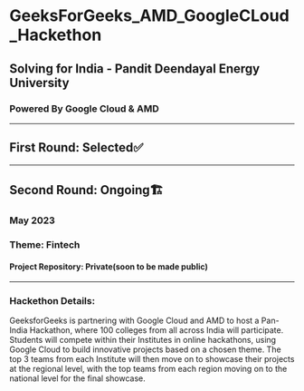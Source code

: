 # GeeksForGeeks_AMD_GoogleCLoud_Hackethon

## Solving for India - Pandit Deendayal Energy University
### Powered By Google Cloud & AMD

---

## First Round: Selected✅

---

## Second Round: Ongoing🏗️
### May 2023
### Theme: Fintech
#### Project Repository: Private(soon to be made public)

---

### Hackethon Details:
GeeksforGeeks is partnering with Google Cloud and AMD to host a Pan-India Hackathon, where 100 colleges from all across India will participate. Students will compete within their Institutes in online hackathons, using Google Cloud to build innovative projects based on a chosen theme. The top 3 teams from each Institute will then move on to showcase their projects at the regional level, with the top teams from each region moving on to the national level for the final showcase.
